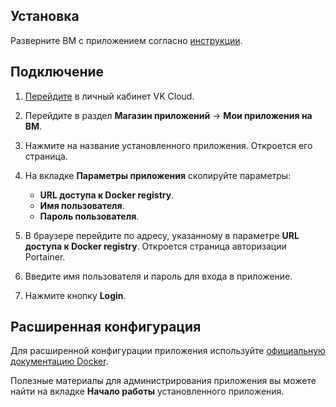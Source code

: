 ## Установка

Разверните ВМ с приложением согласно [инструкции](../../quick-start/).

## Подключение

1. [Перейдите](https://mcs.mail.ru/app/) в личный кабинет VK Cloud.
1. Перейдите в раздел **Магазин приложений** → **Мои приложения на ВМ**.
1. Нажмите на название установленного приложения. Откроется его страница.
1. На вкладке **Параметры приложения** скопируйте параметры:

    - **URL доступа к Docker registry**.
    - **Имя пользователя**.
    - **Пароль пользователя**.

1. В браузере перейдите по адресу, указанному в параметре **URL доступа к Docker registry**. Откроется страница авторизации Portainer.
1. Введите имя пользователя и пароль для входа в приложение.
1. Нажмите кнопку **Login**.

## Расширенная конфигурация

Для расширенной конфигурации приложения используйте [официальную документацию Docker](https://docs.docker.com/registry/).

<info>

Полезные материалы для администрирования приложения вы можете найти на вкладке **Начало работы** установленного приложения.

</info>
